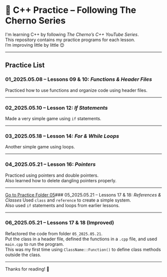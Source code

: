 # 📘 C++ Practice – Following The Cherno Series

I'm learning C++ by following *The Cherno’s C++ YouTube Series*.  
This repository contains my practice programs for each lesson.  
I’m improving little by little 😊

---

##  Practice List

### 01_2025.05.08 – Lessons 09 & 10: *Functions & Header Files*
Practiced how to use functions and organize code using header files.

---

### 02_2025.05.10 – Lesson 12: *If Statements*
Made a very simple game using `if` statements.

---

### 03_2025.05.18 – Lesson 14: *For & While Loops*
Another simple game using loops.

---

### 04_2025.05.21 – Lesson 16: *Pointers*
Practiced using pointers and double pointers.  
Also learned how to delete dangling pointers properly.

---

[Go to Practice Folder 05](./05-2025.05.21)### 05_2025.05.21 – Lessons 17 & 18: *References & Classes*
Used `class` and `reference` to create a simple system.  
Also used `if` statements and loops from earlier lessons.

---

### 06_2025.05.21 – Lessons 17 & 18 (Improved)
Refactored the code from folder `05_2025.05.21`.  
Put the class in a header file, defined the functions in a `.cpp` file, and used `main.cpp` to run the program.  
This was my first time using `ClassName::Function()` to define class methods outside the class.

---

Thanks for reading! 🙌

